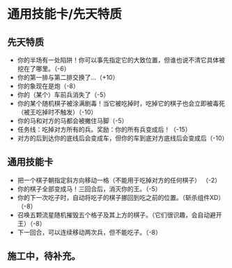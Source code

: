 # 通用技能卡/先天特质
## 先天特质
 - 你的半场有一处陷阱！你可以事先指定它的大致位置，但谁也说不清它具体被挖在了哪里。（-6）
 - 你的第一排与第二排交换了...（+10）
 - 你的象现在是炮（-8）
 - 你的（某个）车前兵消失了（-5）
 - 你的某个随机棋子被涂满剧毒！当它被吃掉时，吃掉它的棋子也会立即被毒死（被王吃掉时不触发）（-10）
 - 你的马和对方的马都会被撇住马脚（-5）
 - 任务线：吃掉对方所有的兵。奖励：你的所有兵变成后！（-15）
 - 对方的后到达你的底线后会变成车，但你的车到底对方底线后会变成后（-10）
## 通用技能卡
- 把一个棋子朝指定斜方向移动一格（不能用于吃掉对方的任何棋子） （-2）
- 你的棋子全部变成马！三回合后，消灭你的王。（-5）
- 你的下一次吃子时，自动将吃子的棋子挪回到吃之前的位置。（斩杀组件XD）（-8）
- 召唤五颗流星随机摧毁五个格子及其上方的棋子。（它们很识趣，会自动避开王）（-8）
- 下一回合，可以连续移动两次兵，但不能吃子。（-8）


## 施工中，待补充。